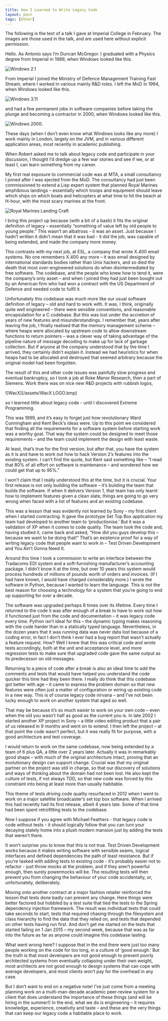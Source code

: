 ```yaml
---
title: How I Learned to Write Legacy Code
layout: post
tags: [Other]
---
```


The following is the text of a talk I gave at Imperial College in February. The images are those used in the talk, and are used here without explicit permission.

Hello. As Antonio says I’m Duncan McGregor. I graduated with a Physics degree from Imperial in 1989, when Windows looked like this.

![Windows 2.1](https://upload.wikimedia.org/wikipedia/en/8/8f/Windows_2.1.png)

From Imperial I joined the Ministry of Defence Management Training Fast Stream, where I worked in various mainly R&D roles. I left the MoD in 1994, when Windows looked like this.

 ![Windows 3.11](https://upload.wikimedia.org/wikipedia/en/7/73/Windows_3.11_workspace.png)

 and had a few permanent jobs in software companies before taking the plunge and becoming a contractor in 2000, when Windows looked like this.

 ![Windows 2000](http://q2.rlogin.dk/sites/windows-2000-advanced-server/1.png).

These days (when I don’t even know what Windows looks like any more) I work mainly in London, largely on the JVM, and in various different application areas, most recently in academic publishing.

When Robert asked me to talk about legacy code and participate in your discussion, I thought I’d dredge up a few war stories and see if we, or at least I, can learn something from my career.

My first real exposure to commercial code was at MTA, a small consultancy I joined after I was ejected from the MoD. The consultancy had just been commissioned to extend a Lisp expert system that planned Royal Marines amphibious landings – essentially which troops and equipment should leave which ships on which boats and helicopters at what time to hit the beach at H-hour, with the most scary marines at the front.

![Royal Marines Landing Craft](http://www.royalnavy.mod.uk/~/media/royal%20navy%20responsive/images/news/royal%20marines/general%20royal%20marine%20photos/140527%20last%20phase%201664/fx140126002.jpg?mh=447&mw=980&thn=0)

I bring this project up because (with a bit of a bash) it fits the original definition of legacy – essentially “something of value left by old people to young people.” This wasn’t an albatross - it was an asset. Just because I hadn’t written it didn’t mean that it was bad - it did the job, was capable of being extended, and made the company more money.

This contrasts with my next job, at ESL, a company that wrote X.400 email systems. No one remembers X.400 any more – it was email designed by international standards bodies rather than Unix hackers, and so died the death that most over-engineered solutions do when disintermediated by free software. The codebase, and the people who knew how to tend it, were the company’s only asset – and when I joined they had just been bought out by an American firm who had won a contract with the US Department of Defence and needed code to fulfil it.

Unfortunately this codebase was much more like our usual software definition of legacy – old and hard to work with. It was, I think, originally quite well engineered – there were sensible conventions, and reasonable encapsulation for a C codebase. But this was lost under the accretion of years of new features and misunderstandings. I remember that, years after leaving the job, I finally realised that the memory management scheme – where heaps were allocated by upstream code to allow downstream functions to return pointers – was a clever way of taking advantage of the pipeline nature of message decoding to make up for lack of garbage collection. But if anyone at the company understood that by the time I arrived, they certainly didn’t explain it. Instead we had heuristics for when heaps had to be allocated and destroyed that seemed arbitrary because the original model had been forgotten.

The result of this and other code issues was painfully slow progress and eventual bankruptcy, so I took a job at Roke Manor Research, then a part of Siemens. Work there was on nice new R&D projects with rubbish logos,

![WacX](/assets/WacX LOGO.bmp)

so I learned little about legacy code - until I discovered Extreme Programming.

This was 1999, and it’s easy to forget just how revolutionary Ward Cunningham and Kent Beck‘s ideas were. Up to this point we considered that finding all the requirements for a software system before starting work was a worthy goal. That way the system could be designed to meet those requirements – and the team could implement the design with least waste.

At least, that’s true for the first version, but after that, you have the system as it is and have to work out how to hack Version 2’s features into the existing system. I can’t find the quote, but Kent said something like – “I read that 80% of all effort on software is maintenance – and wondered how we could get that up to 95%.”

I won’t claim that I really understood this at the time, but it is crucial. Your first release is not only building the software – it’s building the team that builds the software. If when it delivers Version 1, that team has only learnt how to implement features given a clean slate, things are going to go very wrong when faced with a list of features and an existing codebase.

This was a lesson that was evidently not learned by Sony - my first client when I started contracting. It gave the prototype Set Top Box application my team had developed to another team to ‘productionise.’  But it was a validation of XP when it comes to code quality. The team took the code and, having studied it, came back and asked, “How did you guys develop this – because we want to be doing that!” That’s an existence proof for a way of writing legacy code that people want to work in – Test Driven Development and You Ain’t Gonna Need It.

Around this time I took a commission to write an interface between the Tradacoms EDI system and a soft-furnishing manufacturer’s accounting package. I didn’t know it at the time, but over 10 years this system would process hundreds of millions of pounds worth of orders and invoices. (If I had have known, I would have charged considerably more.) I wrote the software in Python, because I wanted to learn the language. This is not the best reason for choosing a technology for a system that you’re going to end up supporting for over a decade.

The software was upgraded perhaps 8 times over its lifetime. Every time I returned to the code it was after enough of a break to have to work out how it functioned just from the code and documentation – it was legacy code every time. Python isn’t ideal for this – the dynamic typing makes reasoning with the code harder than in a statically typed language. Nevertheless, in the dozen years that it was running data was never data lost because of a coding error, in fact I don’t think I ever had a bug report that wasn’t actually a feature request. How? Well I knew that this was critical code and wrote tests accordingly, both at the unit and acceptance level, and more regression tests to make sure that upgraded code gave the same output as its predecessor on old messages.


Returning to a piece of code after a break is also an ideal time to add the comments and tests that would have helped you understand the code quicker this time had they been there. I really do think that this codebase got better with age – it came to express the problem domain so that new features were often just a matter of configuration or wiring up existing code in a new way. This is of course legacy code nirvana – and I’ve not been lucky enough to work on another system that aged so well.

That may be because it’s so much easier to work on your own code – even when the old you wasn’t half as good as the current you is. In late 2002 I started another XP project in Sony – a little video editing product that a pair of us released in 9 months and went on to extend. I then left the project – at that point the code wasn’t perfect, but it was really fit for purpose, with a good architecture and test coverage.

I would return to work on the same codebase, now being extended by a team of 6 plus QA, a little over 2 years later. Actually it was in remarkably good shape – with much of the original architecture intact, proving that an evolutionary design can support change. Crucial was that my original partner on the project was still in charge, so that our discovery of solutions and ways of thinking about the domain had not been lost. He also kept the culture of tests, if not always TDD, so that new code was forced by this constraint into being at least more than usually habitable.

This theme of tests driving code quality resurfaced in 2012 when I went to work on a major satellite broadcaster’s set top box software. When I arrived this had recently had its first release, albeit 4 years late. Some of that time had been spent retrofitting tests to the codebase.

Now I suppose if you agree with Michael Feathers - that legacy code is code without tests - it should logically follow that you can turn your decaying stately home into a plush modern mansion just by adding the tests that weren’t there.

It won’t surprise you to know that this is not true. Test Driven Development works because it makes writing software with sensible seams, logical interfaces and defined dependencies the path of least resistance. But if you’re tasked with adding tests to existing code - it’s probably easier not to refactor - just throw mocks at the problem, and if they aren’t powerful enough, then surely powermocks will be. The resulting tests will then prevent you from changing the behaviour of your code accidentally, or, unfortunately, deliberately.

Moving onto another contract at a major fashion retailer reinforced the lesson that tests done badly can prevent any change. Here things were better factored but hobbled by a test suite that tied the tests to the Spring dependency injection framework. The result was individual tests that could take seconds to start, tests that required chasing through the filesystem and class hierarchy to find the data that they relied on, and tests that depended on other tests having run first. And don’t get me started on the tests that started failing on 1 Jan 2015 – my second week, because that was as far into the future as far as anyone could imagine this codebase lasting.

What went wrong here? I suppose that in the end there were just too many people working on the code for too long, in a culture of ‘good enough.’ But the truth is that most developers are not good enough to prevent poorly architected systems from eventually collapsing under their own weight, most architects are not good enough to design systems that can cope with average developers, and most clients won’t pay for the overhead in any case.

But I don’t want to end on a negative note! I’ve just come from a meeting planning work on a multi-man-decade academic peer-review system for a client that does understand the importance of these things (and will be hiring in the summer!) In the end, what we do is engineering – it requires knowledge, experience, creativity and taste – and these are the very things that can keep our legacy code a habitable place to work.